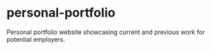 # personal-portfolio
Personal portfolio website showcasing current and previous work for potential employers. 
